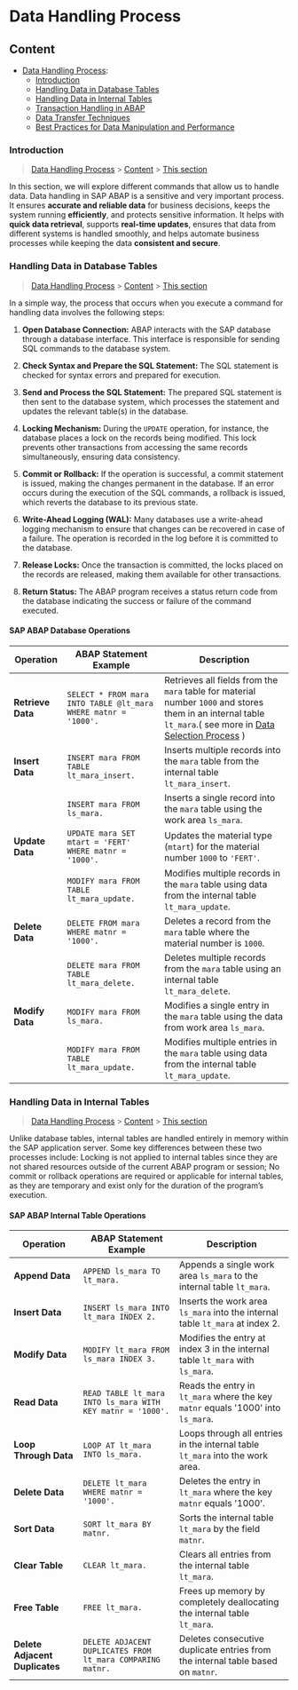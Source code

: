 # Data Handling Process

## Content

-  [Data Handling Process](Data_Handling_Process.md):
    - [Introduction](#Introduction)
    - [Handling Data in Database Tables](#sap_tables)
    - [Handling Data in Internal Tables](#internal_tables)
    - [Transaction Handling in ABAP](#transaction)
    - [Data Transfer Techniques](#data_transfer)
    - [Best Practices for Data Manipulation and Performance](#performance)

 
### Introduction

> [Data Handling Process](#Data_Handling_Process) > [Content](#Content) > [This section](#Introduction)

In this section, we will explore different commands that allow us to handle data. Data handling in SAP ABAP is a sensitive and very important process. It ensures **accurate and reliable data** for business decisions, keeps the system running **efficiently**, and protects sensitive information. It helps with **quick data retrieval**, supports **real-time updates**,  ensures that data from different systems is handled smoothly, and helps automate business processes while keeping the data **consistent and secure**.

### Handling Data in Database Tables

> [Data Handling Process](#Data_Handling_Process) > [Content](#Content) > [This section](#sap_tables)

In a simple way, the process that occurs when you execute a command for handling data involves the following steps:

1. **Open Database Connection:** ABAP interacts with the SAP database through a database interface. This interface is responsible for sending SQL commands to the database system.

2. **Check Syntax and Prepare the SQL Statement:** The SQL statement is checked for syntax errors and prepared for execution.

3. **Send and Process the SQL Statement:** The prepared SQL statement is then sent to the database system, which processes the statement and updates the relevant table(s) in the database.

4. **Locking Mechanism:** During the ```UPDATE``` operation, for instance, the database places a lock on the records being modified. This lock prevents other transactions from accessing the same records simultaneously, ensuring data consistency.

5. **Commit or Rollback:** If the operation is successful, a commit statement is issued, making the changes permanent in the database. If an error occurs during the execution of the SQL commands, a rollback is issued, which reverts the database to its previous state.

6. **Write-Ahead Logging (WAL):** Many databases use a write-ahead logging mechanism to ensure that changes can be recovered in case of a failure. The operation is recorded in the log before it is committed to the database.

7. **Release Locks:** Once the transaction is committed, the locks placed on the records are released, making them available for other transactions.

8. **Return Status:** The ABAP program receives a status return code from the database indicating the success or failure of the command executed.

#### SAP ABAP Database Operations

| **Operation**      | **ABAP Statement Example**                              | **Description**                                                        |
|--------------------|---------------------------------------------------------|------------------------------------------------------------------------|
| **Retrieve Data**   | `SELECT * FROM mara INTO TABLE @lt_mara WHERE matnr = '1000'.` | Retrieves all fields from the `mara` table for material number `1000` and stores them in an internal table `lt_mara`.( see more in [Data Selection Process](Data_Selection_Process.md) )|
| **Insert Data**     | `INSERT mara FROM TABLE lt_mara_insert.`                | Inserts multiple records into the `mara` table from the internal table `lt_mara_insert`. |
|                    | `INSERT mara FROM ls_mara.`                             | Inserts a single record into the `mara` table using the work area `ls_mara`. |
| **Update Data**     | `UPDATE mara SET mtart = 'FERT' WHERE matnr = '1000'.`  | Updates the material type (`mtart`) for the material number `1000` to `'FERT'`. |
|                    | `MODIFY mara FROM TABLE lt_mara_update.`                | Modifies multiple records in the `mara` table using data from the internal table `lt_mara_update`. |
| **Delete Data**     | `DELETE FROM mara WHERE matnr = '1000'.`               | Deletes a record from the `mara` table where the material number is `1000`. |
|                    | `DELETE mara FROM TABLE lt_mara_delete.`                | Deletes multiple records from the `mara` table using an internal table `lt_mara_delete`. |
| **Modify Data**     | `MODIFY mara FROM ls_mara.`                            | Modifies a single entry in the `mara` table using the data from work area `ls_mara`. |
|                    | `MODIFY mara FROM TABLE lt_mara_update.`                | Modifies multiple entries in the `mara` table using data from the internal table `lt_mara_update`. |


### Handling Data in Internal Tables

> [Data Handling Process](#Data_Handling_Process) > [Content](#Content) > [This section](#internal_tables)

Unlike database tables, internal tables are handled entirely in memory within the SAP application server. Some key differences between these two processes include: Locking is not applied to internal tables since they are not shared resources outside of the current ABAP program or session; No commit or rollback operations are required or applicable for internal tables, as they are temporary and exist only for the duration of the program’s execution.

#### SAP ABAP Internal Table Operations

| **Operation**       | **ABAP Statement Example**                                 | **Description**                                                                 |
|---------------------|------------------------------------------------------------|---------------------------------------------------------------------------------|
| **Append Data**      | `APPEND ls_mara TO lt_mara.`                               | Appends a single work area `ls_mara` to the internal table `lt_mara`.            |
| **Insert Data**      | `INSERT ls_mara INTO lt_mara INDEX 2.`                     | Inserts the work area `ls_mara` into the internal table `lt_mara` at index 2.    |
| **Modify Data**      | `MODIFY lt_mara FROM ls_mara INDEX 3.`                     | Modifies the entry at index 3 in the internal table `lt_mara` with `ls_mara`.    |
| **Read Data**        | `READ TABLE lt_mara INTO ls_mara WITH KEY matnr = '1000'.` | Reads the entry in `lt_mara` where the key `matnr` equals '1000' into `ls_mara`. |
| **Loop Through Data**| `LOOP AT lt_mara INTO ls_mara.`                            | Loops through all entries in the internal table `lt_mara` into the work area.    |
| **Delete Data**      | `DELETE lt_mara WHERE matnr = '1000'.`                     | Deletes the entry in `lt_mara` where the key `matnr` equals '1000'.              |
| **Sort Data**        | `SORT lt_mara BY matnr.`                                   | Sorts the internal table `lt_mara` by the field `matnr`.                         |
| **Clear Table**      | `CLEAR lt_mara.`                                           | Clears all entries from the internal table `lt_mara`.                            |
| **Free Table**       | `FREE lt_mara.`                                            | Frees up memory by completely deallocating the internal table `lt_mara`.         |
| **Delete Adjacent Duplicates** | `DELETE ADJACENT DUPLICATES FROM lt_mara COMPARING matnr.` | Deletes consecutive duplicate entries from the internal table based on `matnr`.  |


